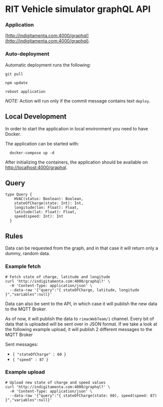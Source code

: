 # RIT Vehicle simulator graphQL API 

### Application 
[http://indigitamenta.com:4000/graphql](http://indigitamenta.com:4000/graphql).

### Auto-deployment

Automatic deployment runs the following:
```
git pull

npm update

reboot application
```

*NOTE:* Action will run only if the commit message contains text `deploy`.

## Local Development 
In order to start the application in local environment you need to have Docker.

The application can be started with:
```
  docker-compose up -d
```
After initializing the containers, the application should be available on [http://localhost:4000/graphql](http://localhost:4000/graphql).

## Query
```
type Query {
    HVAC(status: Boolean): Boolean,
    stateOfCharge(state: Int): Int,
    longitude(lon: Float): Float,
    latitude(lat: Float): Float,
    speed(speed: Int): Int
  }
```

## Rules 

Data can be requested from the graph, and in that case it will return only a dummy, random data.

### Example fetch
```
# Fetch state of charge, latitude and longitude
curl 'http://indigitamenta.com:4000/graphql?' \
  -H 'Content-Type: application/json' \
  --data-raw '{"query":"{ stateOfCharge, latitude, longitude }","variables":null}'
```

Data can also be sent to the API, in which case it will publish the new data to the MQTT Broker.

As of now, it will publish the data to `rimacWebTeam/1` channel. Every bit of data that is uploaded will be sent over in JSON format. If we take a look at the following example upload, it will publish 2 different messages to the MQTT Broker

Sent messages: 
 - `{ "stateOfCharge" : 60 }`
 - `{ "speed" : 87 }`

### Example upload
```
# Upload new state of charge and speed values
curl 'http://indigitamenta.com:4000/graphql?' \
  -H 'Content-Type: application/json' \
  --data-raw '{"query":"{ stateOfCharge(state: 60), speed(speed: 87) }","variables":null}'
```
